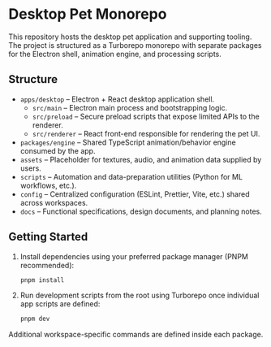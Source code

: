 # Desktop Pet Monorepo

This repository hosts the desktop pet application and supporting tooling. The project is structured as a Turborepo monorepo with separate packages for the Electron shell, animation engine, and processing scripts.

## Structure

- `apps/desktop` – Electron + React desktop application shell.
  - `src/main` – Electron main process and bootstrapping logic.
  - `src/preload` – Secure preload scripts that expose limited APIs to the renderer.
  - `src/renderer` – React front-end responsible for rendering the pet UI.
- `packages/engine` – Shared TypeScript animation/behavior engine consumed by the app.
- `assets` – Placeholder for textures, audio, and animation data supplied by users.
- `scripts` – Automation and data-preparation utilities (Python for ML workflows, etc.).
- `config` – Centralized configuration (ESLint, Prettier, Vite, etc.) shared across workspaces.
- `docs` – Functional specifications, design documents, and planning notes.

## Getting Started

1. Install dependencies using your preferred package manager (PNPM recommended):
   ```bash
   pnpm install
   ```
2. Run development scripts from the root using Turborepo once individual app scripts are defined:
   ```bash
   pnpm dev
   ```

Additional workspace-specific commands are defined inside each package.
